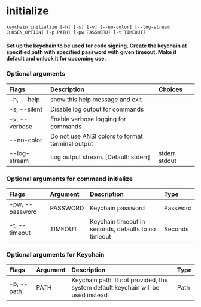 
initialize
==========


``keychain initialize [-h] [-s] [-v] [--no-color] [--log-stream CHOSEN_OPTION] [-p PATH] [-pw PASSWORD] [-t TIMEOUT] ``
#### Set up the keychain to be used for code signing. Create the keychain        at specified path with specified password with given timeout.        Make it default and unlock it for upcoming use.

### Optional arguments

|Flags|Description|Choices|
| :--- | :--- | :--- |
|-h, --help|show this help message and exit||
|-s, --silent|Disable log output for commands||
|-v, --verbose|Enable verbose logging for commands||
|--no-color|Do not use ANSI colors to format terminal output||
|--log-stream|Log output stream. [Default: stderr]|stderr, stdout|

### Optional arguments for command initialize

|Flags|Argument|Description|Type|
| :--- | :--- | :--- | :--- |
|-pw, --password|PASSWORD|Keychain password|Password|
|-t, --timeout|TIMEOUT|Keychain timeout in seconds, defaults to no timeout|Seconds|

### Optional arguments for Keychain

|Flags|Argument|Description|Type|
| :--- | :--- | :--- | :--- |
|-p, --path|PATH|Keychain path. If not provided, the system default keychain will be used instead|Path|

